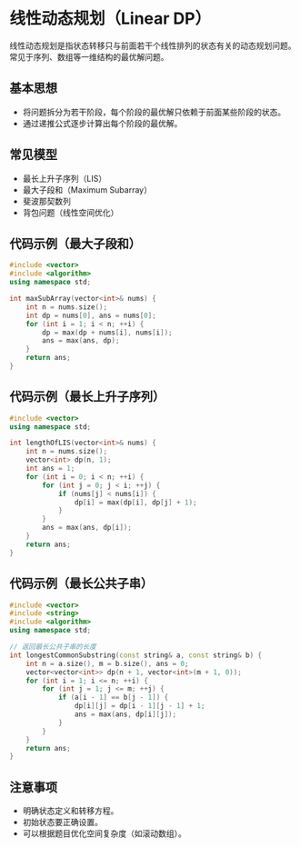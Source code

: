 # 线性动态规划（Linear DP）

线性动态规划是指状态转移只与前面若干个线性排列的状态有关的动态规划问题。常见于序列、数组等一维结构的最优解问题。

## 基本思想

- 将问题拆分为若干阶段，每个阶段的最优解只依赖于前面某些阶段的状态。
- 通过递推公式逐步计算出每个阶段的最优解。

## 常见模型

- 最长上升子序列（LIS）
- 最大子段和（Maximum Subarray）
- 斐波那契数列
- 背包问题（线性空间优化）

## 代码示例（最大子段和）

```cpp
#include <vector>
#include <algorithm>
using namespace std;

int maxSubArray(vector<int>& nums) {
    int n = nums.size();
    int dp = nums[0], ans = nums[0];
    for (int i = 1; i < n; ++i) {
        dp = max(dp + nums[i], nums[i]);
        ans = max(ans, dp);
    }
    return ans;
}
```

## 代码示例（最长上升子序列）

```cpp
#include <vector>
using namespace std;

int lengthOfLIS(vector<int>& nums) {
    int n = nums.size();
    vector<int> dp(n, 1);
    int ans = 1;
    for (int i = 0; i < n; ++i) {
        for (int j = 0; j < i; ++j) {
            if (nums[j] < nums[i]) {
                dp[i] = max(dp[i], dp[j] + 1);
            }
        }
        ans = max(ans, dp[i]);
    }
    return ans;
}
```

## 代码示例（最长公共子串）

```cpp
#include <vector>
#include <string>
#include <algorithm>
using namespace std;

// 返回最长公共子串的长度
int longestCommonSubstring(const string& a, const string& b) {
    int n = a.size(), m = b.size(), ans = 0;
    vector<vector<int>> dp(n + 1, vector<int>(m + 1, 0));
    for (int i = 1; i <= n; ++i) {
        for (int j = 1; j <= m; ++j) {
            if (a[i - 1] == b[j - 1]) {
                dp[i][j] = dp[i - 1][j - 1] + 1;
                ans = max(ans, dp[i][j]);
            }
        }
    }
    return ans;
}
```

## 注意事项

- 明确状态定义和转移方程。
- 初始状态要正确设置。
- 可以根据题目优化空间复杂度（如滚动数组）。

